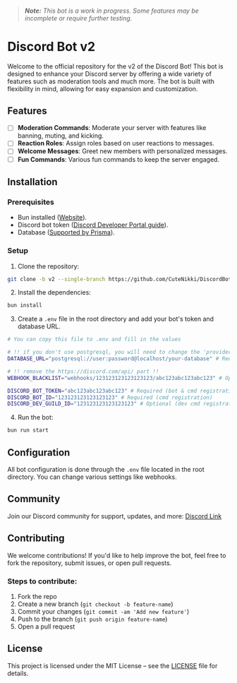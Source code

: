 > ###### **Note:** This bot is a work in progress. Some features may be incomplete or require further testing.

# Discord Bot v2

Welcome to the official repository for the v2 of the Discord Bot! This bot is designed to enhance your Discord server by offering a wide variety of features such as moderation tools and much more. The bot is built with flexibility in mind, allowing for easy expansion and customization.

## Features

- [ ] **Moderation Commands**: Moderate your server with features like banning, muting, and kicking.
- [ ] **Reaction Roles**: Assign roles based on user reactions to messages.
- [ ] **Welcome Messages**: Greet new members with personalized messages.
- [ ] **Fun Commands**: Various fun commands to keep the server engaged.

## Installation

### Prerequisites

- Bun installed ([Website](https://bun.sh/)).
- Discord bot token ([Discord Developer Portal guide](https://discord.com/developers/docs/intro)).
- Database ([Supported by Prisma](https://www.prisma.io/docs/orm/overview/databases)).

### Setup

1. Clone the repository:

```sh
git clone -b v2 --single-branch https://github.com/CuteNikki/DiscordBot.git
```

2. Install the dependencies:

```sh
bun install
```

3. Create a `.env` file in the root directory and add your bot's token and database URL.

```sh
# You can copy this file to .env and fill in the values

# !! if you don't use postgresql, you will need to change the 'provider' in ROOT/prisma/schema.prisma file!!
DATABASE_URL="postgresql://user:password@localhost/your-database" # Required (database)

# !! remove the https://discord.com/api/ part !!
WEBHOOK_BLACKLIST="webhooks/123123123123123123/abc123abc123abc123" # Optional (notifications)

DISCORD_BOT_TOKEN="abc123abc123abc123" # Required (bot & cmd registration)
DISCORD_BOT_ID="123123123123123123" # Required (cmd registration)
DISCORD_DEV_GUILD_ID="123123123123123123" # Optional (dev cmd registration)
```

4. Run the bot:

```sh
bun run start
```

## Configuration

All bot configuration is done through the `.env` file located in the root directory. You can change various settings like webhooks.

## Community

Join our Discord community for support, updates, and more: [Discord Link](https://discord.gg/ACR6RBQj4y)


## Contributing

We welcome contributions! If you'd like to help improve the bot, feel free to fork the repository, submit issues, or open pull requests.

### Steps to contribute:

1. Fork the repo
2. Create a new branch (`git checkout -b feature-name`)
3. Commit your changes (`git commit -am 'Add new feature'`)
4. Push to the branch (`git push origin feature-name`)
5. Open a pull request

## License

This project is licensed under the MIT License – see the [LICENSE](LICENSE) file for details.
